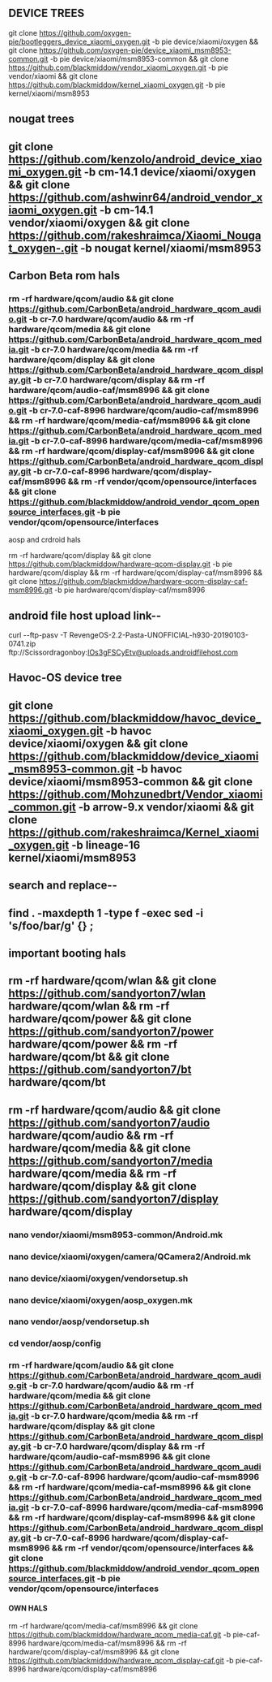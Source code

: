 

## DEVICE TREES ##
git clone https://github.com/oxygen-pie/bootleggers_device_xiaomi_oxygen.git -b pie device/xiaomi/oxygen && git clone https://github.com/oxygen-pie/device_xiaomi_msm8953-common.git -b pie device/xiaomi/msm8953-common && git clone https://github.com/blackmiddow/vendor_xiaomi_oxygen.git -b pie vendor/xiaomi && git clone https://github.com/blackmiddow/kernel_xiaomi_oxygen.git -b pie kernel/xiaomi/msm8953


## nougat trees
##   git clone https://github.com/kenzolo/android_device_xiaomi_oxygen.git -b cm-14.1 device/xiaomi/oxygen && git clone https://github.com/ashwinr64/android_vendor_xiaomi_oxygen.git -b cm-14.1 vendor/xiaomi/oxygen && git clone https://github.com/rakeshraimca/Xiaomi_Nougat_oxygen-.git -b nougat kernel/xiaomi/msm8953    ##

## Carbon Beta rom hals ##

###   rm -rf hardware/qcom/audio && git clone https://github.com/CarbonBeta/android_hardware_qcom_audio.git -b cr-7.0 hardware/qcom/audio && rm -rf hardware/qcom/media && git clone https://github.com/CarbonBeta/android_hardware_qcom_media.git -b cr-7.0 hardware/qcom/media && rm -rf hardware/qcom/display && git clone https://github.com/CarbonBeta/android_hardware_qcom_display.git -b cr-7.0 hardware/qcom/display && rm -rf hardware/qcom/audio-caf/msm8996 && git clone https://github.com/CarbonBeta/android_hardware_qcom_audio.git -b cr-7.0-caf-8996 hardware/qcom/audio-caf/msm8996 && rm -rf hardware/qcom/media-caf/msm8996 && git clone https://github.com/CarbonBeta/android_hardware_qcom_media.git -b cr-7.0-caf-8996 hardware/qcom/media-caf/msm8996 && rm -rf hardware/qcom/display-caf/msm8996 && git clone https://github.com/CarbonBeta/android_hardware_qcom_display.git -b cr-7.0-caf-8996 hardware/qcom/display-caf/msm8996 && rm -rf vendor/qcom/opensource/interfaces && git clone https://github.com/blackmiddow/android_vendor_qcom_opensource_interfaces.git -b pie vendor/qcom/opensource/interfaces   ###


aosp and crdroid hals

rm -rf hardware/qcom/display && git clone https://github.com/blackmiddow/hardware-qcom-display.git -b pie hardware/qcom/display && rm -rf hardware/qcom/display-caf/msm8996 && git clone https://github.com/blackmiddow/hardware-qcom-display-caf-msm8996.git -b pie hardware/qcom/display-caf/msm8996

## android file host upload link-- ##
curl --ftp-pasv -T RevengeOS-2.2-Pasta-UNOFFICIAL-h930-20190103-0741.zip ftp://Scissordragonboy:IOs3gFSCyEtv@uploads.androidfilehost.com

## Havoc-OS device tree

## git clone https://github.com/blackmiddow/havoc_device_xiaomi_oxygen.git -b havoc device/xiaomi/oxygen && git clone https://github.com/blackmiddow/device_xiaomi_msm8953-common.git -b havoc device/xiaomi/msm8953-common && git clone https://github.com/Mohzunedbrt/Vendor_xiaomi_common.git -b arrow-9.x vendor/xiaomi && git clone https://github.com/rakeshraimca/Kernel_xiaomi_oxygen.git -b lineage-16 kernel/xiaomi/msm8953  ##


## search and replace-- ##
 ##  find . -maxdepth 1 -type f -exec sed -i 's/foo/bar/g' {} \;  ##

## important booting hals

## rm -rf hardware/qcom/wlan && git clone https://github.com/sandyorton7/wlan hardware/qcom/wlan && rm -rf hardware/qcom/power && git clone https://github.com/sandyorton7/power hardware/qcom/power && rm -rf hardware/qcom/bt && git clone https://github.com/sandyorton7/bt hardware/qcom/bt ##


## rm -rf hardware/qcom/audio && git clone https://github.com/sandyorton7/audio hardware/qcom/audio && rm -rf hardware/qcom/media && git clone https://github.com/sandyorton7/media hardware/qcom/media && rm -rf hardware/qcom/display && git clone https://github.com/sandyorton7/display hardware/qcom/display ##


###    nano vendor/xiaomi/msm8953-common/Android.mk

###   nano device/xiaomi/oxygen/camera/QCamera2/Android.mk

###   nano device/xiaomi/oxygen/vendorsetup.sh

###   nano device/xiaomi/oxygen/aosp_oxygen.mk

###   nano vendor/aosp/vendorsetup.sh    

###   cd vendor/aosp/config

###   rm -rf hardware/qcom/audio && git clone https://github.com/CarbonBeta/android_hardware_qcom_audio.git -b cr-7.0 hardware/qcom/audio && rm -rf hardware/qcom/media && git clone https://github.com/CarbonBeta/android_hardware_qcom_media.git -b cr-7.0 hardware/qcom/media && rm -rf hardware/qcom/display && git clone https://github.com/CarbonBeta/android_hardware_qcom_display.git -b cr-7.0 hardware/qcom/display && rm -rf hardware/qcom/audio-caf-msm8996 && git clone https://github.com/CarbonBeta/android_hardware_qcom_audio.git -b cr-7.0-caf-8996 hardware/qcom/audio-caf-msm8996 && rm -rf hardware/qcom/media-caf-msm8996 && git clone https://github.com/CarbonBeta/android_hardware_qcom_media.git -b cr-7.0-caf-8996 hardware/qcom/media-caf-msm8996 && rm -rf hardware/qcom/display-caf-msm8996 && git clone https://github.com/CarbonBeta/android_hardware_qcom_display.git -b cr-7.0-caf-8996 hardware/qcom/display-caf-msm8996 && rm -rf vendor/qcom/opensource/interfaces && git clone https://github.com/blackmiddow/android_vendor_qcom_opensource_interfaces.git -b pie vendor/qcom/opensource/interfaces   ###


#### OWN HALS #####

rm -rf hardware/qcom/media-caf/msm8996 && git clone https://github.com/blackmiddow/hardware_qcom_media-caf.git -b pie-caf-8996 hardware/qcom/media-caf/msm8996 && rm -rf hardware/qcom/display-caf/msm8996 && git clone https://github.com/blackmiddow/hardware_qcom_display-caf.git -b pie-caf-8996 hardware/qcom/display-caf/msm8996


